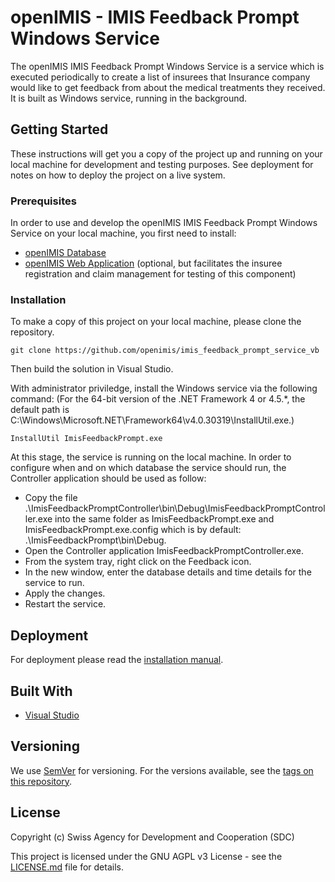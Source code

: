 # openIMIS - IMIS Feedback Prompt Windows Service

The openIMIS IMIS Feedback Prompt Windows Service is a service which is executed 
periodically to create a list of insurees that Insurance company would like to 
get feedback from about the medical treatments they received.
It is built as Windows service, running in the background. 

## Getting Started

These instructions will get you a copy of the project up and running on your local 
machine for development and testing purposes. See deployment for notes on how to 
deploy the project on a live system.

### Prerequisites

In order to use and develop the openIMIS IMIS Feedback Prompt Windows Service on 
your local machine, you first need to install:

* [openIMIS Database](https://github.com/openimis/database_ms_sqlserver)
* [openIMIS Web Application](https://github.com/openimis/web_app_vb) (optional, 
but facilitates the insuree registration and claim management for testing of 
this component)

### Installation

To make a copy of this project on your local machine, please clone the repository.

```
git clone https://github.com/openimis/imis_feedback_prompt_service_vb
```

Then build the solution in Visual Studio.

With administrator priviledge, install the Windows service via the following command: (For the 64-bit version of the .NET Framework 4 or 4.5.*, the default path is C:\Windows\Microsoft.NET\Framework64\v4.0.30319\InstallUtil.exe.)

```
InstallUtil ImisFeedbackPrompt.exe
```

At this stage, the service is running on the local machine. In order to configure when and on which database the service should run, the Controller application should be used as follow:

- Copy the file .\ImisFeedbackPromptController\bin\Debug\ImisFeedbackPromptController.exe into the same folder as ImisFeedbackPrompt.exe and ImisFeedbackPrompt.exe.config which is by default: .\ImisFeedbackPrompt\bin\Debug.
- Open the Controller application ImisFeedbackPromptController.exe.
- From the system tray, right click on the Feedback icon.
- In the new window, enter the database details and time details for the service to run.
- Apply the changes.
- Restart the service.

## Deployment

For deployment please read the 
[installation manual](https://openimis.readthedocs.io/en/latest/web_application_installation.html#install-windows-services).

## Built With

* [Visual Studio](https://visualstudio.microsoft.com/) 

## Versioning

We use [SemVer](http://semver.org/) for versioning. For the versions available, see the [tags on this repository](https://github.com/openimis/imis_feedback_prompt_service_vb/tags). 

<!--## User Manual 

The user manual can be read on [openimis.readthedocs.io](http://openimis.readthedocs.io/en/latest/user_manual.html).
-->

## License

Copyright (c) Swiss Agency for Development and Cooperation (SDC)

This project is licensed under the GNU AGPL v3 License - see the [LICENSE.md](LICENSE.md) file for details.
